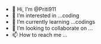 - 👋 Hi, I’m @Priti911
- 👀 I’m interested in ...coding
- 🌱 I’m currently learning ...codings
- 💞️ I’m looking to collaborate on ...
- 📫 How to reach me ...

<!---
Priti911/Priti911 is a ✨ special ✨ repository because its `README.md` (this file) appears on your GitHub profile.
You can click the Preview link to take a look at your changes.
--->
